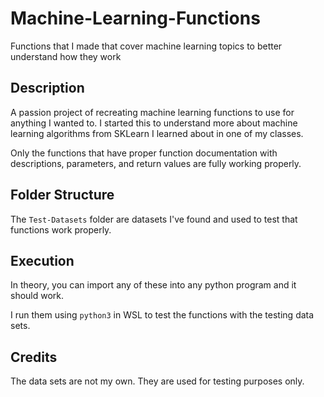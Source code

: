 # Machine-Learning-Functions
Functions that I made that cover machine learning topics to better understand how they work


## Description

A passion project of recreating machine learning functions to use for anything I wanted to. I started this to understand more about machine learning algorithms from SKLearn I learned about in one of my classes.

Only the functions that have proper function documentation with descriptions, parameters, and return values are fully working properly.

## Folder Structure

The `Test-Datasets` folder are datasets I've found and used to test that functions work properly.

## Execution

In theory, you can import any of these into any python program and it should work.

I run them using `python3` in WSL to test the functions with the testing data sets.

## Credits

The data sets are not my own. They are used for testing purposes only.